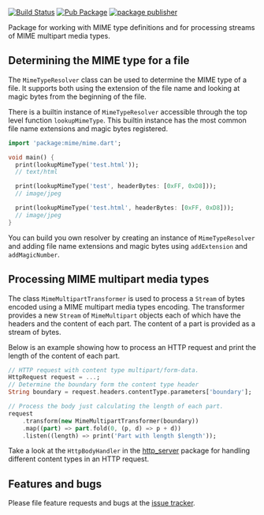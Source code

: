 [![Build Status](https://github.com/dart-lang/mime/workflows/Dart%20CI/badge.svg)](https://github.com/dart-lang/mime/actions?query=workflow%3A"Dart+CI"+branch%3Amaster)
[![Pub Package](https://img.shields.io/pub/v/mime.svg)](https://pub.dev/packages/mime)
[![package publisher](https://img.shields.io/pub/publisher/mime.svg)](https://pub.dev/packages/mime/publisher)

Package for working with MIME type definitions and for processing
streams of MIME multipart media types.

## Determining the MIME type for a file

The `MimeTypeResolver` class can be used to determine the MIME type of
a file. It supports both using the extension of the file name and
looking at magic bytes from the beginning of the file.

There is a builtin instance of `MimeTypeResolver` accessible through
the top level function `lookupMimeType`. This builtin instance has
the most common file name extensions and magic bytes registered.

```dart
import 'package:mime/mime.dart';

void main() {
  print(lookupMimeType('test.html'));
  // text/html

  print(lookupMimeType('test', headerBytes: [0xFF, 0xD8]));
  // image/jpeg

  print(lookupMimeType('test.html', headerBytes: [0xFF, 0xD8]));
  // image/jpeg
}
```

You can build you own resolver by creating an instance of
`MimeTypeResolver` and adding file name extensions and magic bytes
using `addExtension` and `addMagicNumber`.

## Processing MIME multipart media types

The class `MimeMultipartTransformer` is used to process a `Stream` of
bytes encoded using a MIME multipart media types encoding. The
transformer provides a new `Stream` of `MimeMultipart` objects each of
which have the headers and the content of each part. The content of a
part is provided as a stream of bytes.

Below is an example showing how to process an HTTP request and print
the length of the content of each part.

```dart
// HTTP request with content type multipart/form-data.
HttpRequest request = ...;
// Determine the boundary form the content type header
String boundary = request.headers.contentType.parameters['boundary'];

// Process the body just calculating the length of each part.
request
    .transform(new MimeMultipartTransformer(boundary))
    .map((part) => part.fold(0, (p, d) => p + d))
    .listen((length) => print('Part with length $length'));
```

Take a look at the `HttpBodyHandler` in the [http_server][http_server]
package for handling different content types in an HTTP request.

## Features and bugs

Please file feature requests and bugs at the [issue tracker][tracker].

[tracker]: https://github.com/dart-lang/mime/issues
[http_server]: https://pub.dev/packages/http_server

